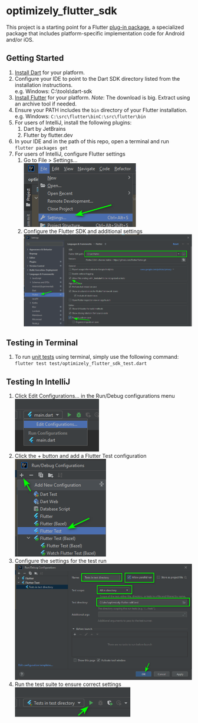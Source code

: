 # optimizely_flutter_sdk

This project is a starting point for a Flutter
[plug-in package](https://flutter.dev/developing-packages/),
a specialized package that includes platform-specific implementation code for
Android and/or iOS.

## Getting Started

1. [Install Dart](https://dart.dev/get-dart#install) for your platform.
2. Configure your IDE to point to the Dart SDK directory listed from the installation instructions. <br/> e.g. Windows: C:\tools\dart-sdk
3. [Install Flutter](https://docs.flutter.dev/get-started/install) for your platform.
*Note*: The download is big. Extract using an archive tool if needed. 
4. Ensure your PATH includes the `bin` directory of your Flutter installation. <br/> e.g. Windows: `C:\src\flutter\binC:\src\flutter\bin`
5. For users of IntelliJ, install the following plugins:
   1. Dart by JetBrains 
   2. Flutter by flutter.dev
6. In your IDE and in the path of this repo, open a terminal and run <br/>`flutter packages get`
7. For users of IntelliJ, configure Flutter settings
   1. Go to File > Settings...  
      ![](docs/intellij-settings-menu.png)
   2. Configure the Flutter SDK and additional settings  
      ![](docs/intellij-settings-flutter.png)

## Testing in Terminal

1. To run [unit tests](https://docs.flutter.dev/cookbook/testing/unit/introduction) using terminal, simply use the following command:
`flutter test test/optimizely_flutter_sdk_test.dart`

## Testing In IntelliJ

1. Click Edit Configurations... in the Run/Debug configurations menu  
   ![](docs/edit-config.png)
2. Click the + button and add a Flutter Test configuration  
   ![](docs/add-flutter-test-config.png)
3. Configure the settings for the test run  
   ![](docs/flutter-test-config-values.png)
4. Run the test suite to ensure correct settings  
   ![](docs/run-flutter-test.png)